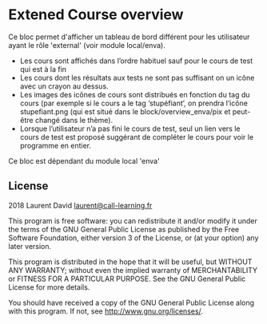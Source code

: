 # Extened Course overview #

Ce bloc permet d'afficher un tableau de bord différent pour les utilisateur ayant le rôle 'external' (voir module local/enva).

* Les cours sont affichés dans l’ordre habituel sauf pour le cours de test qui est à la fin
* Les cours dont les résultats aux tests ne sont pas suffisant on un icône avec un crayon au dessus.
* Les images des icônes de cours sont distribués en fonction du tag du cours (par exemple si le cours a le tag ‘stupéfiant’, on prendra l’icône stupefiant.png (qui est situé dans le block/overview_enva/pix et peut-être changé dans le thème).
* Lorsque l’utilisateur n’a pas fini le cours de test, seul un lien vers le cours de test est proposé suggérant de compléter le cours pour voir le programme en entier.

Ce bloc est dépendant du module local 'enva'
## License ##

2018 Laurent David <laurent@call-learning.fr>

This program is free software: you can redistribute it and/or modify it under
the terms of the GNU General Public License as published by the Free Software
Foundation, either version 3 of the License, or (at your option) any later
version.

This program is distributed in the hope that it will be useful, but WITHOUT ANY
WARRANTY; without even the implied warranty of MERCHANTABILITY or FITNESS FOR A
PARTICULAR PURPOSE.  See the GNU General Public License for more details.

You should have received a copy of the GNU General Public License along with
this program.  If not, see <http://www.gnu.org/licenses/>.
